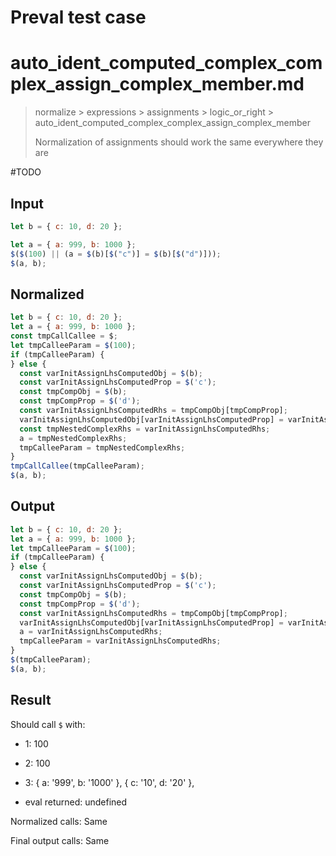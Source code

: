 # Preval test case

# auto_ident_computed_complex_complex_assign_complex_member.md

> normalize > expressions > assignments > logic_or_right > auto_ident_computed_complex_complex_assign_complex_member
>
> Normalization of assignments should work the same everywhere they are

#TODO

## Input

`````js filename=intro
let b = { c: 10, d: 20 };

let a = { a: 999, b: 1000 };
$($(100) || (a = $(b)[$("c")] = $(b)[$("d")]));
$(a, b);
`````

## Normalized

`````js filename=intro
let b = { c: 10, d: 20 };
let a = { a: 999, b: 1000 };
const tmpCallCallee = $;
let tmpCalleeParam = $(100);
if (tmpCalleeParam) {
} else {
  const varInitAssignLhsComputedObj = $(b);
  const varInitAssignLhsComputedProp = $('c');
  const tmpCompObj = $(b);
  const tmpCompProp = $('d');
  const varInitAssignLhsComputedRhs = tmpCompObj[tmpCompProp];
  varInitAssignLhsComputedObj[varInitAssignLhsComputedProp] = varInitAssignLhsComputedRhs;
  const tmpNestedComplexRhs = varInitAssignLhsComputedRhs;
  a = tmpNestedComplexRhs;
  tmpCalleeParam = tmpNestedComplexRhs;
}
tmpCallCallee(tmpCalleeParam);
$(a, b);
`````

## Output

`````js filename=intro
let b = { c: 10, d: 20 };
let a = { a: 999, b: 1000 };
let tmpCalleeParam = $(100);
if (tmpCalleeParam) {
} else {
  const varInitAssignLhsComputedObj = $(b);
  const varInitAssignLhsComputedProp = $('c');
  const tmpCompObj = $(b);
  const tmpCompProp = $('d');
  const varInitAssignLhsComputedRhs = tmpCompObj[tmpCompProp];
  varInitAssignLhsComputedObj[varInitAssignLhsComputedProp] = varInitAssignLhsComputedRhs;
  a = varInitAssignLhsComputedRhs;
  tmpCalleeParam = varInitAssignLhsComputedRhs;
}
$(tmpCalleeParam);
$(a, b);
`````

## Result

Should call `$` with:
 - 1: 100
 - 2: 100
 - 3: 
  { a: '999', b: '1000' },
  { c: '10', d: '20' },

 - eval returned: undefined

Normalized calls: Same

Final output calls: Same
